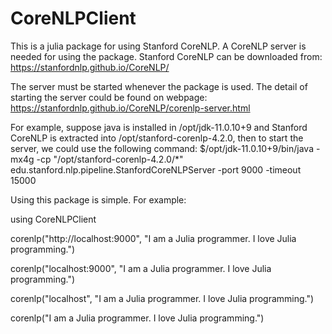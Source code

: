 # CoreNLPClient

This is a julia package for using Stanford CoreNLP. A CoreNLP server is needed for using the package. Stanford CoreNLP can be downloaded from:
https://stanfordnlp.github.io/CoreNLP/

The server must be started whenever the package is used. The detail of starting the server could be found on webpage:
https://stanfordnlp.github.io/CoreNLP/corenlp-server.html

For example, suppose java is installed in /opt/jdk-11.0.10+9 and Stanford CoreNLP is extracted into /opt/stanford-corenlp-4.2.0, then to start the server, we could use the following command:
$/opt/jdk-11.0.10+9/bin/java -mx4g -cp "/opt/stanford-corenlp-4.2.0/*" edu.stanford.nlp.pipeline.StanfordCoreNLPServer -port 9000 -timeout 15000

Using this package is simple. For example:

using CoreNLPClient

corenlp("http://localhost:9000", "I am a Julia programmer. I love Julia programming.")

corenlp("localhost:9000", "I am a Julia programmer. I love Julia programming.")

corenlp("localhost", "I am a Julia programmer. I love Julia programming.")

corenlp("I am a Julia programmer. I love Julia programming.")